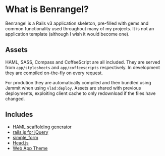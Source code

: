 What is Benrangel?
==================
Benrangel is a Rails v3 application skeleton, pre-filled with gems and common functionality used throughout many of my projects. It is not an application template (although I wish it would become one).

Assets
------
HAML, SASS, Compass and CoffeeScript are all included. They are served from `app/stylesheets` and `app/coffeescripts` respectively. In development they are compiled on-the-fly on every request. 

For prodution they are automatically compiled and then bundled using Jammit when using `vlad:deploy`. Assets are shared with previous deployments, exploiting client cache to only redownload if the files have changed.

Includes
-------
  * [HAML scaffolding generator](https://github.com/mbleigh/haml-rails)
  * [rails.js for jQuery](https://github.com/rails/jquery-ujs/raw/master/src/rails.js)
  * [simple_form](https://github.com/plataformatec/simple_form)
  * [Head.js](http://headjs.com/)
  * [Web App Theme](https://github.com/pilu/web-app-theme)